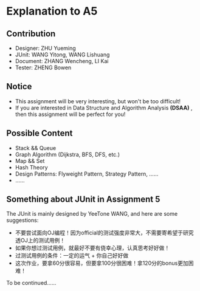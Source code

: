 # Explanation to A5
## Contribution
- Designer: ZHU Yueming
- JUnit: WANG Yitong, WANG Lishuang
- Document: ZHANG Wencheng, LI Kai
- Tester: ZHENG Bowen

## Notice
- This assignment will be very interesting, but won't be too difficult!      
- If you are interested in Data Structure and Algorithm Analysis **(DSAA)** , then this assignment will be perfect for you!       

## Possible Content
- Stack && Queue             
- Graph Algorithm (Dijkstra, BFS, DFS, etc.)         
- Map && Set      
- Hash Theory       
- Design Patterns: Flyweight Pattern, Strategy Pattern, ……
- ……

## Something about JUnit in Assignment 5
The JUnit is mainly designed by YeeTone WANG, and here are some suggestions:
- 不要尝试面向OJ编程！因为official的测试强度非常大，不需要寄希望于研究透OJ上的测试用例！
- 如果你想过测试用例，就最好不要有侥幸心理，认真思考好好做！
- 过测试用例的条件：一定的运气 + 你自己好好做
- 这次作业，要拿60分很容易，但要拿100分很困难！拿120分的bonus更加困难！

To be continued……
